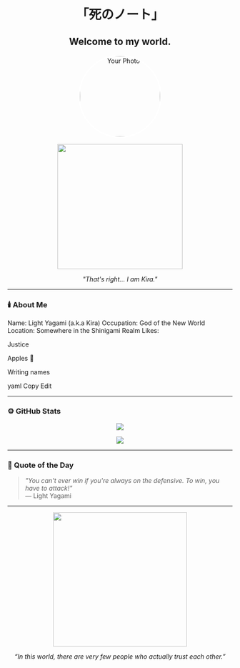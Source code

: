 <h1 align="center">「死のノート」</h1>
<h2 align="center">Welcome to my world.</h2>

<p align="center">
  <img src="https://avatars.githubusercontent.com/u/000000?v=4" alt="Your Photo" width="180" style="border-radius:50%; border:3px solid #fff;" />
</p>

<p align="center">
  <img src="https://media.tenor.com/WVyZzs2JmhUAAAAd/death-note-light-yagami.gif" width="280" />
</p>

<p align="center"><i>"That's right... I am Kira."</i></p>

---

### 🕯️ About Me

Name: Light Yagami (a.k.a Kira)
Occupation: God of the New World
Location: Somewhere in the Shinigami Realm
Likes:

Justice

Apples 🍎

Writing names

yaml
Copy
Edit

---

### ⚙️ GitHub Stats

<p align="center">
  <img src="https://github-readme-stats.vercel.app/api?username=codebyikyy&show_icons=true&theme=dark&hide_border=true" />
</p>

<p align="center">
  <img src="https://github-readme-streak-stats.herokuapp.com?user=codebyikyy&theme=dark&hide_border=true" />
</p>

---

### 📖 Quote of the Day

> *"You can't ever win if you're always on the defensive. To win, you have to attack!"*  
> — Light Yagami

---

<p align="center">
  <img src="https://media.tenor.com/UTxS4pS01gQAAAAC/death-note-light.gif" width="300"/>
</p>

<p align="center"><i>“In this world, there are very few people who actually trust each other.”</p>
